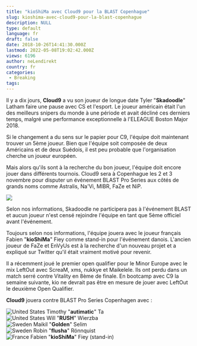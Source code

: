 ```yaml
---
title: "kioShiMa avec Cloud9 pour la BLAST Copenhague"
slug: kioshima-avec-cloud9-pour-la-blast-copenhague
description: NULL
type: default
language: fr
draft: false
date: 2018-10-26T14:41:30.000Z
lastmod: 2022-05-08T19:02:42.000Z
views: 6196
author: neLendirekt
country: fr
categories:
 - Breaking
tags:
---
```

Il y a dix jours, **Cloud9** a vu son joueur de longue date Tyler "**Skadoodle**" Latham faire une pause avec CS et l'esport. Le joueur américain était l'un des meilleurs snipers du monde à une période et avait décliné ces derniers temps, malgré une performance exceptionnelle à l'ELEAGUE Boston Major 2018.

Si le changement a du sens sur le papier pour C9, l'équipe doit maintenant trouver un 5ème joueur. Bien que l'équipe soit composée de deux Américains et de deux Suédois, il est peu probable que l'organisation cherche un joueur européen.

Mais alors qu'ils sont à la recherche du bon joueur, l'équipe doit encore jouer dans différents tournois. Cloud9 sera à Copenhague les 2 et 3 novembre pour disputer un événement BLAST Pro Series aux côtés de grands noms comme Astralis, Na'Vi, MIBR, FaZe et NiP.

![](https://flickshot-ue.s3.eu-west-2.amazonaws.com/flickshot/picture/5a1f682579fae/pic.jpg)

Selon nos informations, Skadoodle ne participera pas à l'événement BLAST et aucun joueur n'est censé rejoindre l'équipe en tant que 5ème officiel avant l'événement.

Toujours selon nos informations, l'équipe jouera avec le joueur français Fabien "**kioShiMa**" Fiey comme stand-in pour l'événement danois. L'ancien joueur de FaZe et EnVyUs est à la recherche d'un nouveau projet et a expliqué sur Twitter qu'il était vraiment motivé pour revenir.

Il a récemment joué le premier open qualifier pour le Minor Europe avec le mix LeftOut avec ScreaM, xms, nukkye et Maikelele. Ils ont perdu dans un match serré contre Vitality en 8ème de finale. En bootcamp avec C9 la semaine suivante, kio ne devrait pas être en mesure de jouer avec LeftOut le deuxième Open Qualifier.

**Cloud9** jouera contre BLAST Pro Series Copenhagen avec :

![United States](/images/countries/us.svg)⁠ Timothy "**autimatic**" Ta  
![United States](/images/countries/us.svg)⁠ Will "**RUSH**" Wierzba  
![Sweden](/images/countries/se.svg)⁠ Maikil "**Golden**" Selim  
![Sweden](/images/countries/se.svg)⁠ Robin "**flusha**" Rönnquist  
![France](/images/countries/fr.svg)⁠ Fabien "**kioShiMa**" Fiey (stand-in)
